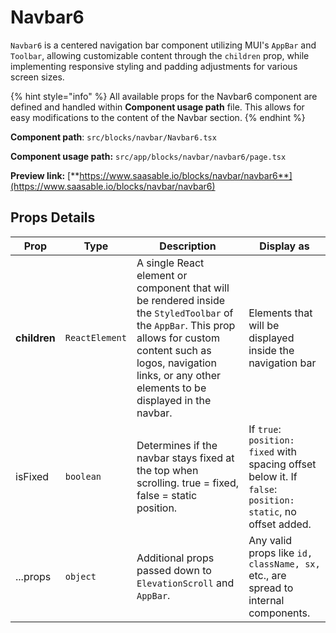 # Navbar6

`Navbar6` is a centered navigation bar component utilizing MUI's `AppBar` and `Toolbar`, allowing customizable content through the `children` prop, while implementing responsive styling and padding adjustments for various screen sizes.

{% hint style="info" %}
All available props for the Navbar6 component are defined and handled within **Component usage path** file. This allows for easy modifications to the content of the Navbar section.
{% endhint %}

**Component path**: `src/blocks/navbar/Navbar6.tsx`

**Component usage path:**  `src/app/blocks/navbar/navbar6/page.tsx`

**Preview link:** [**https://www.saasable.io/blocks/navbar/navbar6**](https://www.saasable.io/blocks/navbar/navbar6)

## Props Details

| Prop         | Type           | Description                                                                                                                                                                                                                     | Display as                                                                                                  |
| ------------ | -------------- | ------------------------------------------------------------------------------------------------------------------------------------------------------------------------------------------------------------------------------- | ----------------------------------------------------------------------------------------------------------- |
| **children** | `ReactElement` | A single React element or component that will be rendered inside the `StyledToolbar` of the `AppBar`. This prop allows for custom content such as logos, navigation links, or any other elements to be displayed in the navbar. | Elements that will be displayed inside the navigation bar                                                   |
| isFixed      | `boolean`      | Determines if the navbar stays fixed at the top when scrolling. true = fixed, false = static position.                                                                                                                          | If `true`: `position: fixed` with spacing offset below it. If `false`: `position: static`, no offset added. |
| ...props     | `object`       | Additional props passed down to `ElevationScroll` and `AppBar`.                                                                                                                                                                 | Any valid props like `id, className, sx,` etc., are spread to internal components.                          |
